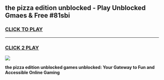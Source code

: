 
## the pizza edition unblocked - Play Unblocked Gmaes & Free #81sbi
<h3>
<a href="https://news.freeplayer.one?title=the_pizza_edition_unblocked&ref=24F">CLICK TO PLAY</a></h3>
<hr>

<h3>
<a href="https://news.freeplayer.one?title=the_pizza_edition_unblocked&ref=24F">CLICK 2 PLAY</a>
  
</h3>

<a href="https://news.freeplayer.one?title=the_pizza_edition_unblocked&ref=24F/"><img src="https://clearcache.store/games.png"></a>


**the pizza edition unblocked games unblocked: Your Gateway to Fun and Accessible Online Gaming**
